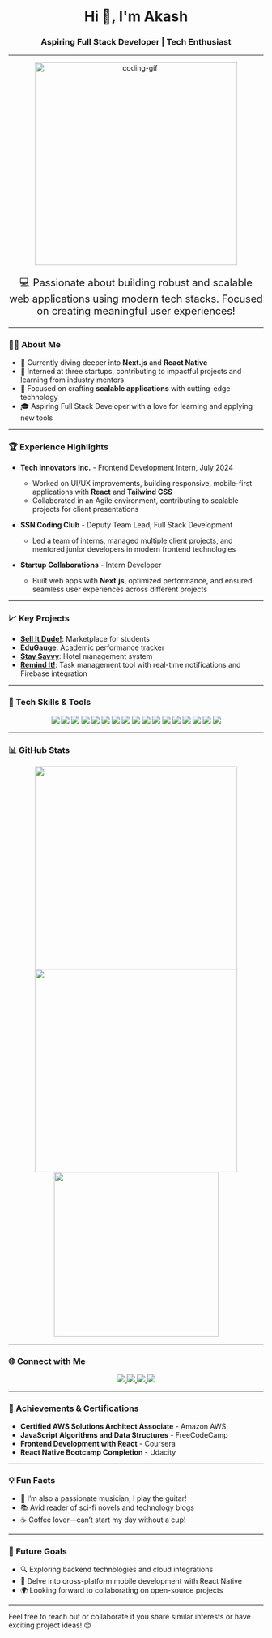 <h1 align="center">Hi 👋, I'm Akash</h1>
<h3 align="center">Aspiring Full Stack Developer | Tech Enthusiast</h3>

---

<!-- Intro GIF and About Section -->
<div align="center">
  <img src="https://images.squarespace-cdn.com/content/v1/5769fc401b631bab1addb2ab/1541580611624-TE64QGKRJG8SWAIUS7NS/coding-freak.gif" alt="coding-gif" width="400"/>
</div>

<p align="center" style="font-size: 20px;">💻 Passionate about building robust and scalable web applications using modern tech stacks. Focused on creating meaningful user experiences!</p>

---

### 👨‍💻 About Me
- 🌱 Currently diving deeper into **Next.js** and **React Native**
- 💼 Interned at three startups, contributing to impactful projects and learning from industry mentors
- 🎯 Focused on crafting **scalable applications** with cutting-edge technology
- 🎓 Aspiring Full Stack Developer with a love for learning and applying new tools

---

### 🏆 Experience Highlights
- **Tech Innovators Inc.** - Frontend Development Intern, July 2024
  - Worked on UI/UX improvements, building responsive, mobile-first applications with **React** and **Tailwind CSS**
  - Collaborated in an Agile environment, contributing to scalable projects for client presentations

- **SSN Coding Club** - Deputy Team Lead, Full Stack Development
  - Led a team of interns, managed multiple client projects, and mentored junior developers in modern frontend technologies

- **Startup Collaborations** - Intern Developer
  - Built web apps with **Next.js**, optimized performance, and ensured seamless user experiences across different projects

---

### 📈 Key Projects
- **[Sell It Dude!](#)**: Marketplace for students
- **[EduGauge](#)**: Academic performance tracker
- **[Stay Savvy](#)**: Hotel management system
- **[Remind It!](#)**: Task management tool with real-time notifications and Firebase integration

---

### 🚀 Tech Skills & Tools
<p align="center">
  <!-- Programming Languages -->
  <img src="https://img.shields.io/badge/JavaScript-F7DF1E?style=for-the-badge&logo=javascript&logoColor=black"/>
  <img src="https://img.shields.io/badge/TypeScript-3178C6?style=for-the-badge&logo=typescript&logoColor=white"/>
  <img src="https://img.shields.io/badge/Python-3776AB?style=for-the-badge&logo=python&logoColor=white"/>
  <img src="https://img.shields.io/badge/Go-00ADD8?style=for-the-badge&logo=go&logoColor=white"/>
  <img src="https://img.shields.io/badge/C++-00599C?style=for-the-badge&logo=c%2B%2B&logoColor=white"/>

  <!-- Frameworks -->
  <img src="https://img.shields.io/badge/React-61DAFB?style=for-the-badge&logo=react&logoColor=black"/>
  <img src="https://img.shields.io/badge/Next.js-000000?style=for-the-badge&logo=next.js&logoColor=white"/>
  <img src="https://img.shields.io/badge/Express.js-000000?style=for-the-badge&logo=express&logoColor=white"/>
  <img src="https://img.shields.io/badge/Django-092E20?style=for-the-badge&logo=django&logoColor=white"/>
  <img src="https://img.shields.io/badge/Flask-000000?style=for-the-badge&logo=flask&logoColor=white"/>
  <img src="https://img.shields.io/badge/Vite-646CFF?style=for-the-badge&logo=vite&logoColor=white"/>

  <!-- Other Tools -->
  <img src="https://img.shields.io/badge/TailwindCSS-06B6D4?style=for-the-badge&logo=tailwindcss&logoColor=white"/>
  <img src="https://img.shields.io/badge/Docker-2496ED?style=for-the-badge&logo=docker&logoColor=white"/>
  <img src="https://img.shields.io/badge/MongoDB-47A248?style=for-the-badge&logo=mongodb&logoColor=white"/>
  <img src="https://img.shields.io/badge/Firebase-FFCA28?style=for-the-badge&logo=firebase&logoColor=black"/>
  <img src="https://img.shields.io/badge/MySQL-4479A1?style=for-the-badge&logo=mysql&logoColor=white"/>
  <img src="https://img.shields.io/badge/Node.js-339933?style=for-the-badge&logo=nodedotjs&logoColor=white"/>
</p>

---

### 📊 GitHub Stats
<div align="center">
  <img width="400" src="https://streak-stats.demolab.com/?user=akash768145s&count_private=true&theme=react&border_radius=10"/>
  <img width="400" src="https://github-readme-stats.vercel.app/api?username=akash768145s&show_icons=true&theme=react&rank_icon=github&border_radius=10"/>
  <img width="325" src="https://github-readme-stats.vercel.app/api/top-langs/?username=akash768145s&hide=HTML&langs_count=8&layout=compact&theme=react&border_radius=10"/>
</div>

---

### 🌐 Connect with Me
<p align="center">
  <a href="https://linkedin.com/in/akash-sakthimurugan-352b26236/" target="_blank">
    <img src="https://img.shields.io/badge/LinkedIn-0077B5?style=for-the-badge&logo=linkedin&logoColor=white"/>
  </a>
  <a href="https://instagram.com/akash__2705s?utm_source=qr&igshid=mthlnwy1mzqwna==" target="_blank">
    <img src="https://img.shields.io/badge/Instagram-E4405F?style=for-the-badge&logo=instagram&logoColor=white"/>
  </a>
  <a href="https://www.leetcode.com/akash270504s/" target="_blank">
    <img src="https://img.shields.io/badge/LeetCode-FFA116?style=for-the-badge&logo=leetcode&logoColor=white"/>
  </a>
  <a href="https://auth.geeksforgeeks.org/user/akash2705sm" target="_blank">
    <img src="https://img.shields.io/badge/GeeksforGeeks-0F9D58?style=for-the-badge&logo=geeksforgeeks&logoColor=white"/>
  </a>
</p>

---

### 🏅 Achievements & Certifications
- **Certified AWS Solutions Architect Associate** - Amazon AWS
- **JavaScript Algorithms and Data Structures** - FreeCodeCamp
- **Frontend Development with React** - Coursera
- **React Native Bootcamp Completion** - Udacity

---

### 💡 Fun Facts
- 🎸 I’m also a passionate musician; I play the guitar!
- 📚 Avid reader of sci-fi novels and technology blogs
- ☕ Coffee lover—can’t start my day without a cup!

---

### 🌱 Future Goals
- 🔍 Exploring backend technologies and cloud integrations
- 📱 Delve into cross-platform mobile development with React Native
- 🌍 Looking forward to collaborating on open-source projects

---

Feel free to reach out or collaborate if you share similar interests or have exciting project ideas! 😊
